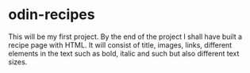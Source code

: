 # odin-recipes
This will be my first project. By the end of the project I shall have built a recipe page with HTML. It will consist of title, images, links, different elements in the text such as bold, italic and such but also different text sizes.
